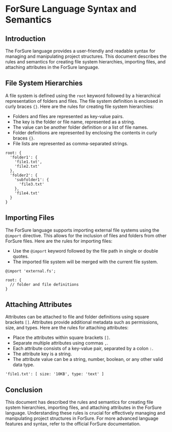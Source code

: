 # ForSure Language Syntax and Semantics

## Introduction

The ForSure language provides a user-friendly and readable syntax for managing and manipulating project structures. This document describes the rules and semantics for creating file system hierarchies, importing files, and attaching attributes in the ForSure language.

## File System Hierarchies

A file system is defined using the `root` keyword followed by a hierarchical representation of folders and files. The file system definition is enclosed in curly braces `{}`. Here are the rules for creating file system hierarchies:

- Folders and files are represented as key-value pairs.
- The key is the folder or file name, represented as a string.
- The value can be another folder definition or a list of file names.
- Folder definitions are represented by enclosing the contents in curly braces `{}`.
- File lists are represented as comma-separated strings.

```
root: {
  'folder1': {
    'file1.txt',
    'file2.txt'
  },
  'folder2': {
    'subfolder1': {
      'file3.txt'
    },
    'file4.txt'
  }
}
```

## Importing Files

The ForSure language supports importing external file systems using the `@import` directive. This allows for the inclusion of files and folders from other ForSure files. Here are the rules for importing files:

- Use the `@import` keyword followed by the file path in single or double quotes.
- The imported file system will be merged with the current file system.

```
@import 'external.fs';

root: {
  // folder and file definitions
}
```

## Attaching Attributes

Attributes can be attached to file and folder definitions using square brackets `[]`. Attributes provide additional metadata such as permissions, size, and types. Here are the rules for attaching attributes:

- Place the attributes within square brackets `[]`.
- Separate multiple attributes using commas `,`.
- Each attribute consists of a key-value pair, separated by a colon `:`.
- The attribute key is a string.
- The attribute value can be a string, number, boolean, or any other valid data type.

```
'file1.txt': [ size: '10KB', type: 'text' ]
```

## Conclusion

This document has described the rules and semantics for creating file system hierarchies, importing files, and attaching attributes in the ForSure language. Understanding these rules is crucial for effectively managing and manipulating project structures in ForSure. For more advanced language features and syntax, refer to the official ForSure documentation.
